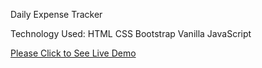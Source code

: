 Daily Expense Tracker


Technology Used:
HTML
CSS
Bootstrap
Vanilla JavaScript

<a href="https://rayetun.github.io/daily-expense-tracker/" rel="nofollow" target="_blank">Please Click to See Live Demo</a>